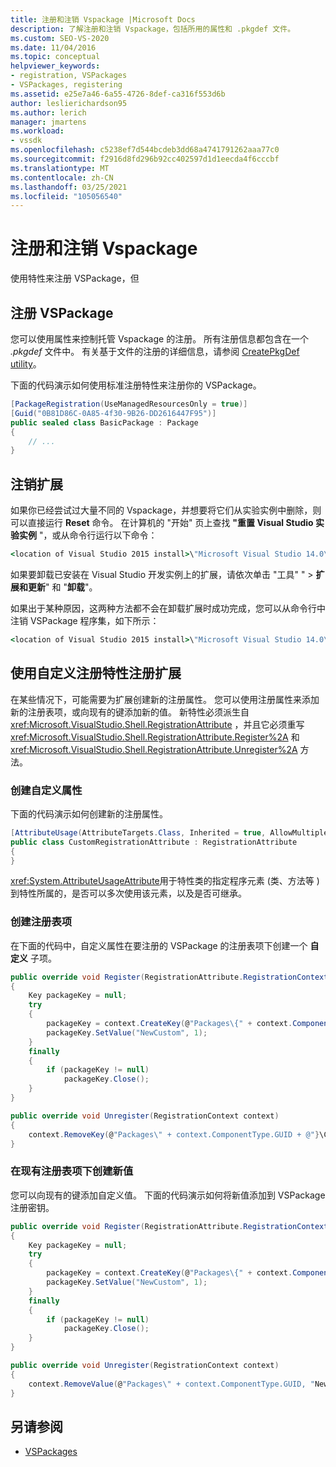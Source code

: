 ```yaml
---
title: 注册和注销 Vspackage |Microsoft Docs
description: 了解注册和注销 Vspackage，包括所用的属性和 .pkgdef 文件。
ms.custom: SEO-VS-2020
ms.date: 11/04/2016
ms.topic: conceptual
helpviewer_keywords:
- registration, VSPackages
- VSPackages, registering
ms.assetid: e25e7a46-6a55-4726-8def-ca316f553d6b
author: leslierichardson95
ms.author: lerich
manager: jmartens
ms.workload:
- vssdk
ms.openlocfilehash: c5238ef7d544bcdeb3dd68a4741791262aaa77c0
ms.sourcegitcommit: f2916d8fd296b92cc402597d1d1eecda4f6cccbf
ms.translationtype: MT
ms.contentlocale: zh-CN
ms.lasthandoff: 03/25/2021
ms.locfileid: "105056540"
---
```

# <a name="register-and-unregister-vspackages"></a>注册和注销 Vspackage
使用特性来注册 VSPackage，但

## <a name="register-a-vspackage"></a>注册 VSPackage
 您可以使用属性来控制托管 Vspackage 的注册。 所有注册信息都包含在一个 *.pkgdef* 文件中。 有关基于文件的注册的详细信息，请参阅 [CreatePkgDef utility](../extensibility/internals/createpkgdef-utility.md)。

 下面的代码演示如何使用标准注册特性来注册你的 VSPackage。

```csharp
[PackageRegistration(UseManagedResourcesOnly = true)]
[Guid("0B81D86C-0A85-4f30-9B26-DD2616447F95")]
public sealed class BasicPackage : Package
{
    // ...
}
```

## <a name="unregister-an-extension"></a>注销扩展
 如果你已经尝试过大量不同的 Vspackage，并想要将它们从实验实例中删除，则可以直接运行 **Reset** 命令。 在计算机的 "开始" 页上查找 **"重置 Visual Studio 实验实例** "，或从命令行运行以下命令：

```cmd
<location of Visual Studio 2015 install>\"Microsoft Visual Studio 14.0\VSSDK\VisualStudioIntegration\Tools\Bin\CreateExpInstance.exe" /Reset /VSInstance=14.0 /RootSuffix=Exp
```

 如果要卸载已安装在 Visual Studio 开发实例上的扩展，请依次单击 "工具" "   >  **扩展和更新**" 和 "**卸载**"。

 如果出于某种原因，这两种方法都不会在卸载扩展时成功完成，您可以从命令行中注销 VSPackage 程序集，如下所示：

```cmd
<location of Visual Studio 2015 install>\"Microsoft Visual Studio 14.0\VSSDK\VisualStudioIntegration\Tools\Bin\regpkg" /unregister <pathToVSPackage assembly>
```

<a name="using-a-custom-registration-attribute-to-register-an-extension"></a>

## <a name="use-a-custom-registration-attribute-to-register-an-extension"></a>使用自定义注册特性注册扩展

在某些情况下，可能需要为扩展创建新的注册属性。 您可以使用注册属性来添加新的注册表项，或向现有的键添加新的值。 新特性必须派生自 <xref:Microsoft.VisualStudio.Shell.RegistrationAttribute> ，并且它必须重写 <xref:Microsoft.VisualStudio.Shell.RegistrationAttribute.Register%2A> 和 <xref:Microsoft.VisualStudio.Shell.RegistrationAttribute.Unregister%2A> 方法。

### <a name="create-a-custom-attribute"></a>创建自定义属性

下面的代码演示如何创建新的注册属性。

```csharp
[AttributeUsage(AttributeTargets.Class, Inherited = true, AllowMultiple = false)]
public class CustomRegistrationAttribute : RegistrationAttribute
{
}
```

 <xref:System.AttributeUsageAttribute>用于特性类的指定程序元素 (类、方法等 ) 到特性所属的，是否可以多次使用该元素，以及是否可继承。

### <a name="create-a-registry-key"></a>创建注册表项

在下面的代码中，自定义属性在要注册的 VSPackage 的注册表项下创建一个 **自定义** 子项。

```csharp
public override void Register(RegistrationAttribute.RegistrationContext context)
{
    Key packageKey = null;
    try
    {
        packageKey = context.CreateKey(@"Packages\{" + context.ComponentType.GUID + @"}\Custom");
        packageKey.SetValue("NewCustom", 1);
    }
    finally
    {
        if (packageKey != null)
            packageKey.Close();
    }
}

public override void Unregister(RegistrationContext context)
{
    context.RemoveKey(@"Packages\" + context.ComponentType.GUID + @"}\Custom");
}
```

### <a name="create-a-new-value-under-an-existing-registry-key"></a>在现有注册表项下创建新值

您可以向现有的键添加自定义值。 下面的代码演示如何将新值添加到 VSPackage 注册密钥。

```csharp
public override void Register(RegistrationAttribute.RegistrationContext context)
{
    Key packageKey = null;
    try
    {
        packageKey = context.CreateKey(@"Packages\{" + context.ComponentType.GUID + "}");
        packageKey.SetValue("NewCustom", 1);
    }
    finally
    {
        if (packageKey != null)
            packageKey.Close();
    }
}

public override void Unregister(RegistrationContext context)
{
    context.RemoveValue(@"Packages\" + context.ComponentType.GUID, "NewCustom");
}
```

## <a name="see-also"></a>另请参阅
- [VSPackages](../extensibility/internals/vspackages.md)
